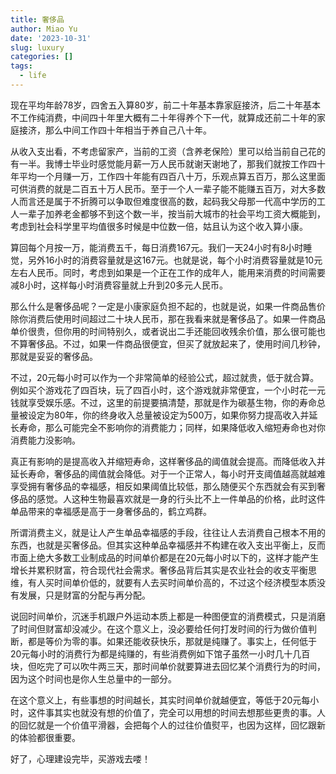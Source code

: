 ```yaml
---
title: 奢侈品
author: Miao Yu
date: '2023-10-31'
slug: luxury
categories: []
tags:
  - life
---
```


现在平均年龄78岁，四舍五入算80岁，前二十年基本靠家庭接济，后二十年基本不工作纯消费，中间四十年里大概有二十年得养个下一代，就算成还前二十年的家庭接济，那么中间工作四十年相当于养自己八十年。

从收入支出看，不考虑留家产，当前的工资（含养老保险）里可以给当前自己花的有一半。我博士毕业时感觉能月薪一万人民币就谢天谢地了，那我们就按工作四十年平均一个月赚一万，工作四十年能有四百八十万，乐观点算五百万，那么这里面可供消费的就是二百五十万人民币。至于一个人一辈子能不能赚五百万，对大多数人而言还是属于不折腾可以争取但难度很高的数，起码我父母那一代高中学历的工人一辈子加养老金都够不到这个数一半，按当前大城市的社会平均工资大概能到，考虑到社会科学里平均值很多时候是中位数一倍，姑且认为这个收入算小康。

算回每个月按一万，能消费五千，每日消费167元。我们一天24小时有8小时睡觉，另外16小时的消费容量就是这167元。也就是说，每个小时消费容量就是10元左右人民币。同时，考虑到如果是一个正在工作的成年人，能用来消费的时间需要减8小时，这样每小时消费容量就上升到20多元人民币。

那么什么是奢侈品呢？一定是小康家庭负担不起的，也就是说，如果一件商品售价除你消费后使用时间超过二十块人民币，那在我看来就是奢侈品了。如果一件商品单价很贵，但你用的时间特别久，或者说出二手还能回收残余价值，那么很可能也不算奢侈品。不过，如果一件商品很便宜，但买了就放起来了，使用时间几秒钟，那就是妥妥的奢侈品。

不过，20元每小时可以作为一个非常简单的经验公式，超过就贵，低于就合算。例如买个游戏花了四百块，玩了四百小时，这个游戏就非常便宜，一个小时花一元钱就享受娱乐感。不过，这里的前提要搞清楚，那就是作为碳基生物，你的寿命总量被设定为80年，你的终身收入总量被设定为500万，如果你努力提高收入并延长寿命，那么可能完全不影响你的消费能力；同样，如果降低收入缩短寿命也对你消费能力没影响。

真正有影响的是提高收入并缩短寿命，这样奢侈品的阈值就会提高。而降低收入并延长寿命，奢侈品的阈值就会降低。对于一个正常人，每小时开支阈值越高就越难享受拥有奢侈品的幸福感，相反如果阈值比较低，那么随便买个东西就会有买到奢侈品的感觉。人这种生物最喜欢就是一身的行头比不上一件单品的价格，此时这件单品带来的幸福感是高于一身奢侈品的，鹤立鸡群。

所谓消费主义，就是让人产生单品幸福感的手段，往往让人去消费自己根本不用的东西，也就是买奢侈品。但其实这种单品幸福感并不构建在收入支出平衡上，反而市面上绝大多数工业制成品的时间单价都是在20元每小时以下的，这样才能产生增长并累积财富，符合现代社会需求。奢侈品背后其实是农业社会的收支平衡思维，有人买时间单价低的，就要有人去买时间单价高的，不过这个经济模型本质没有发展，只是财富的分配与再分配。

说回时间单价，沉迷手机跟户外运动本质上都是一种图便宜的消费模式，只是消磨了时间但财富却没减少。在这个意义上，没必要给任何打发时间的行为做价值判断，都是等价为零的事。如果还能收获快乐，那就是纯赚了。事实上，任何低于20元每小时的消费行为都是纯赚的，有些消费例如下馆子虽然一小时几十几百块，但吃完了可以吹牛两三天，那时间单价就要算进去回忆某个消费行为的时间，因为这个时间也是你人生总量中的一部分。

在这个意义上，有些事想的时间越长，其实时间单价就越便宜，等低于20元每小时，这件事其实也就没有想的价值了，完全可以用想的时间去想那些更贵的事。人的回忆就是一个价值平滑器，会把每个人的过往价值熨平，也因为这样，回忆跟新的体验都很重要。

好了，心理建设完毕，买游戏去喽！

